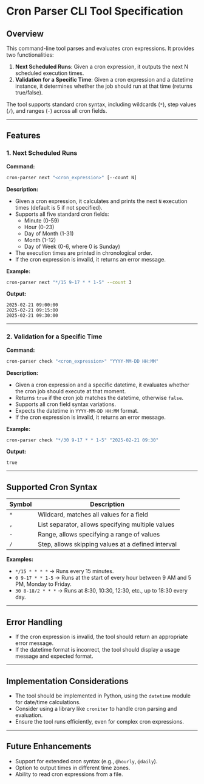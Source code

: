# Cron Parser CLI Tool Specification

## Overview
This command-line tool parses and evaluates cron expressions. It provides two functionalities:

1. **Next Scheduled Runs**: Given a cron expression, it outputs the next N scheduled execution times.
2. **Validation for a Specific Time**: Given a cron expression and a datetime instance, it determines whether the job should run at that time (returns true/false).

The tool supports standard cron syntax, including wildcards (`*`), step values (`/`), and ranges (`-`) across all cron fields.

---

## Features
### 1. Next Scheduled Runs
**Command:**
```sh
cron-parser next "<cron_expression>" [--count N]
```

**Description:**
- Given a cron expression, it calculates and prints the next `N` execution times (default is 5 if not specified).
- Supports all five standard cron fields:
  - Minute (0-59)
  - Hour (0-23)
  - Day of Month (1-31)
  - Month (1-12)
  - Day of Week (0-6, where 0 is Sunday)
- The execution times are printed in chronological order.
- If the cron expression is invalid, it returns an error message.

**Example:**
```sh
cron-parser next "*/15 9-17 * * 1-5" --count 3
```
**Output:**
```
2025-02-21 09:00:00
2025-02-21 09:15:00
2025-02-21 09:30:00
```

---

### 2. Validation for a Specific Time
**Command:**
```sh
cron-parser check "<cron_expression>" "YYYY-MM-DD HH:MM"
```

**Description:**
- Given a cron expression and a specific datetime, it evaluates whether the cron job should execute at that moment.
- Returns `true` if the cron job matches the datetime, otherwise `false`.
- Supports all cron field syntax variations.
- Expects the datetime in `YYYY-MM-DD HH:MM` format.
- If the cron expression is invalid, it returns an error message.

**Example:**
```sh
cron-parser check "*/30 9-17 * * 1-5" "2025-02-21 09:30"
```
**Output:**
```
true
```

---

## Supported Cron Syntax
| Symbol | Description |
|---------|-------------|
| `*` | Wildcard, matches all values for a field |
| `,` | List separator, allows specifying multiple values |
| `-` | Range, allows specifying a range of values |
| `/` | Step, allows skipping values at a defined interval |

**Examples:**
- `*/15 * * * *` → Runs every 15 minutes.
- `0 9-17 * * 1-5` → Runs at the start of every hour between 9 AM and 5 PM, Monday to Friday.
- `30 8-18/2 * * *` → Runs at 8:30, 10:30, 12:30, etc., up to 18:30 every day.

---

## Error Handling
- If the cron expression is invalid, the tool should return an appropriate error message.
- If the datetime format is incorrect, the tool should display a usage message and expected format.

---

## Implementation Considerations
- The tool should be implemented in Python, using the `datetime` module for date/time calculations.
- Consider using a library like `croniter` to handle cron parsing and evaluation.
- Ensure the tool runs efficiently, even for complex cron expressions.

---

## Future Enhancements
- Support for extended cron syntax (e.g., `@hourly`, `@daily`).
- Option to output times in different time zones.
- Ability to read cron expressions from a file.


